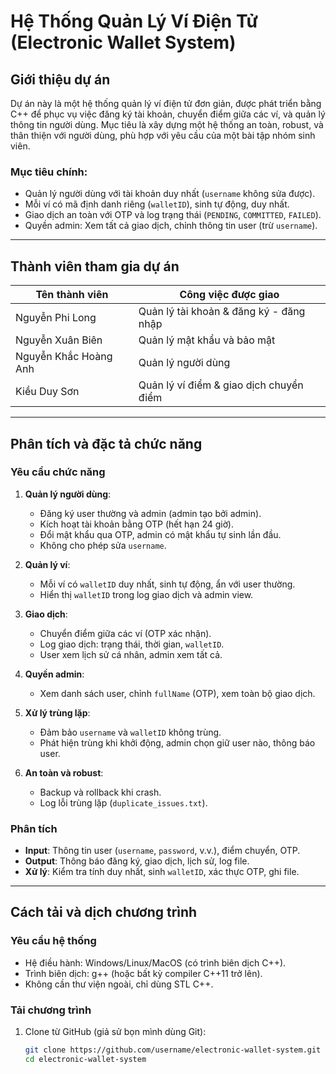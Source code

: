 # Hệ Thống Quản Lý Ví Điện Tử (Electronic Wallet System)

## Giới thiệu dự án
Dự án này là một hệ thống quản lý ví điện tử đơn giản, được phát triển bằng C++ để phục vụ việc đăng ký tài khoản, chuyển điểm giữa các ví, và quản lý thông tin người dùng. Mục tiêu là xây dựng một hệ thống an toàn, robust, và thân thiện với người dùng, phù hợp với yêu cầu của một bài tập nhóm sinh viên.

### Mục tiêu chính:
- Quản lý người dùng với tài khoản duy nhất (`username` không sửa được).
- Mỗi ví có mã định danh riêng (`walletID`), sinh tự động, duy nhất.
- Giao dịch an toàn với OTP và log trạng thái (`PENDING`, `COMMITTED`, `FAILED`).
- Quyền admin: Xem tất cả giao dịch, chỉnh thông tin user (trừ `username`).

---

## Thành viên tham gia dự án
| Tên thành viên       | Công việc được giao                          |
|----------------------|----------------------------------------------|
| Nguyễn Phi Long   |  Quản lý tài khoản & đăng ký - đăng nhập |
| Nguyễn Xuân Biên    | Quản lý mật khẩu và bảo mật |
| Nguyễn Khắc Hoàng Anh       |  Quản lý người dùng                            |
| Kiều Duy Sơn       |  Quản lý ví điểm & giao dịch chuyển điểm           |


---

## Phân tích và đặc tả chức năng

### Yêu cầu chức năng
1. **Quản lý người dùng**:
   - Đăng ký user thường và admin (admin tạo bởi admin).
   - Kích hoạt tài khoản bằng OTP (hết hạn 24 giờ).
   - Đổi mật khẩu qua OTP, admin có mật khẩu tự sinh lần đầu.
   - Không cho phép sửa `username`.

2. **Quản lý ví**:
   - Mỗi ví có `walletID` duy nhất, sinh tự động, ẩn với user thường.
   - Hiển thị `walletID` trong log giao dịch và admin view.

3. **Giao dịch**:
   - Chuyển điểm giữa các ví (OTP xác nhận).
   - Log giao dịch: trạng thái, thời gian, `walletID`.
   - User xem lịch sử cá nhân, admin xem tất cả.

4. **Quyền admin**:
   - Xem danh sách user, chỉnh `fullName` (OTP), xem toàn bộ giao dịch.

5. **Xử lý trùng lặp**:
   - Đảm bảo `username` và `walletID` không trùng.
   - Phát hiện trùng khi khởi động, admin chọn giữ user nào, thông báo user.

6. **An toàn và robust**:
   - Backup và rollback khi crash.
   - Log lỗi trùng lặp (`duplicate_issues.txt`).

### Phân tích
- **Input**: Thông tin user (`username`, `password`, v.v.), điểm chuyển, OTP.
- **Output**: Thông báo đăng ký, giao dịch, lịch sử, log file.
- **Xử lý**: Kiểm tra tính duy nhất, sinh `walletID`, xác thực OTP, ghi file.

---

## Cách tải và dịch chương trình

### Yêu cầu hệ thống
- Hệ điều hành: Windows/Linux/MacOS (có trình biên dịch C++).
- Trình biên dịch: g++ (hoặc bất kỳ compiler C++11 trở lên).
- Không cần thư viện ngoài, chỉ dùng STL C++.

### Tải chương trình
1. Clone từ GitHub (giả sử bọn mình dùng Git):
   ```bash
   git clone https://github.com/username/electronic-wallet-system.git
   cd electronic-wallet-system





